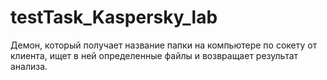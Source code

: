 # testTask_Kaspersky_lab
Демон, который получает название папки на компьютере по сокету от клиента, ищет в ней определенные файлы и возвращает результат анализа. 
